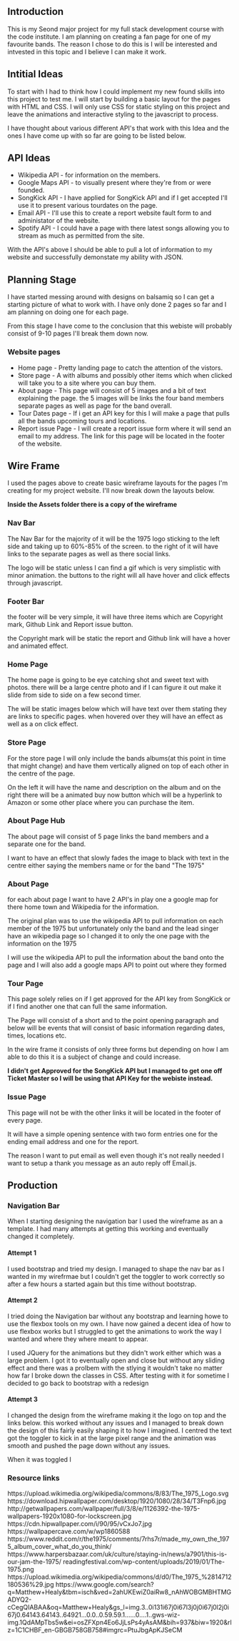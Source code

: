 <h2>Introduction</h2> 

<p>This is my Seond major project for my full stack development course with the code institute. I am planning on creating a fan page for one of my favourite bands. The reason I chose to do this is I will be interested and intvested in this topic and I believe I can make it work.</p>

<h2>Intitial Ideas</h2>

<p>To start with I had to think how I could implement my new found skills into this project to test me. I will start by building a basic layout for the pages with HTML and CSS. I will only use CSS for static styling on this project and leave the animations and interactive styling to the javascript to process. </p> 
<p>I have thought about various different API's that work with this Idea and the ones I have come up with so far are going to be listed below.</p>

<h2>API Ideas</h2>
<ul>
<li>Wikipedia API - for information on the members.</li>
<li>Google Maps API - to visually present where they're from or were founded.</li>
<li>SongKick API - I have applied for SongKick API and if I get accepted I'll use it to present various tourdates on the page.</li>
<li>Email API - I'll use this to create a report website fault form to and administator of the website.</li>
<li>Spotify API - I could have a page with there latest songs allowing you to stream as much as permitted from the site.</li>
</ul>

<p>With the API's above I should be able to pull a lot of information to my website and successfully demonstate my ability with JSON.</p>

<h2>Planning Stage</h2>
<p>I have started messing around with designs on balsamiq so I can get a starting picture of what to work with. I have only done 2 pages so far and I am planning on doing one for each page.</p>
<p>From this stage I have come to the conclusion that this webiste will probably consist of 9-10 pages I'll break them down now.</p>

<h3>Website pages</h3>

<ul>
<li>Home page - Pretty landing page to catch the attention of the vistors.</li>
<li>Store page - A with albums and possibly other items which when clicked will take you to a site where you can buy them.</li>
<li>About page - This page will consist of 5 images and a bit of text explaining the page. the 5 images will be links the four band members separate pages as well as page for the band overall. </li>
<li>Tour Dates page - If i get an API key for this I will make a page that pulls all the bands upcoming tours and locations.</li>
<li>Report issue Page - I will create a report issue form where it will send an email to my address. The link for this page will be located in the footer of the website.</li>
</ul>

<h2>Wire Frame</h2>
<p>I used the pages above to create basic wireframe layouts for the pages I'm creating for my project website. I'll now break down the layouts below.</p>
<p><b>Inside the Assets folder there is a copy of the wireframe</b></p>
<h3>Nav Bar</h3>
<p>The Nav Bar for the majority of it will be the 1975 logo sticking to the left side and taking up to 60%-85% of the screen. to the right of it will have links to the separate pages as well as there social links.</p>
<p>The logo will be static unless I can find a gif which is very simplistic with minor animation. the buttons to the right will all have hover and click effects through javascript.</p>
<h3>Footer Bar</h3>
<p>the footer will be very simple, it will have three items which are Copyright mark, Github Link and Report issue button.</p>
<p>the Copyright mark will be static the report and Github link will have a hover and animated effect.</p>
<h3>Home Page</h3>
<p>The home page is going to be eye catching shot and sweet text with photos. there will be a large centre photo and if I can figure it out make it slide from side to side on a few second timer.</p>
<p>The will be static images below which will have text over them stating they are links to specific pages. when hovered over they will have an effect as well as a on click effect.</p>
<h3>Store Page</h3>
<p>For the store page I will only include the bands albums(at this point in time that might change) and have them vertically aligned on top of each other in the centre of the page.</p>
<p>On the left it will have the name and description on the album and on the right there will be a animated buy now button which will be a hyperlink to Amazon or some other place where you can purchase the item.</p>
<h3>About Page Hub</h3>
<p>The about page will consist of 5 page links the band members and a separate one for the band.</p>
<p>I want to have an effect that slowly fades the image to black with text in the centre either saying the members name or for the band "The 1975"</p>
<h3>About Page</h3>
<p>for each about page I want to have 2 API's in play one a google map for there home town and Wikipedia for the information.</p>
<p>The original plan was to use the wikipedia API to pull information on each member of the 1975 but unfortunately only the band and the lead singer have an wikipedia page so I changed it to only the one page with the information on the 1975</p>
<p>I will use the wikipedia API to pull the information about the band onto the page and I will also add a google maps API to point out where they formed</p> 
<h3>Tour Page</h3>
<p>This page solely relies on if I get approved for the API key from SongKick or if I find another one that can full the same information.</p>
<p>The Page will consist of a short and to the point opening paragraph and below will be events that will consist of basic information regarding dates, times, locations etc.</p>
<p>In the wire frame it consists of only three forms but depending on how I am able to do this it is a subject of change and could increase.</p>
<p><b>I didn't get Approved for the SongKick API but I managed to get one off Ticket Master so I will be using that API Key for the webiste instead.</b></p>
<h3>Issue Page</h3>
<p>This page will not be with the other links it will be located in the footer of every page.</p>
<p>It will have a simple opening sentence with two form entries one for the ending email address and one for the report.</p>
<p>The reason I want to put email as well even though it's not really needed I want to setup a thank you message as an auto reply off Email.js.</p>

<h2>Production</h2>

<h3>Navigation Bar</h3>

<p>When I starting designing the navigation bar I used the wireframe as an a template. I had many attempts at getting this working and eventually changed it completely.</p>

<h4>Attempt 1</h4>
<p>I used bootstrap and tried my design. I managed to shape the nav bar as I wanted in my wirefrmae but I couldn't get the toggler to work correctly so after a few hours a started again but this time without bootstrap.</p>
<h4>Attempt 2</h4>
<p>I tried doing the Navigation bar without any bootstrap and learning howe to use the flexbox tools on my own. I have now gained a decent idea of how to use flexbox works but I struggled to get the animations to work the way I wanted and where they where meant to appear.</p>
<p>I used JQuery for the animations but they didn't work either which was a large problem. I got it to eventually open and close but without any sliding effect and there was a prolbem with the stlying it wouldn't take no matter how far I broke down the classes in CSS. After testing with it for sometime I decided to go back to bootstrap with a redesign</p>
<h4>Attempt 3</h4>
<p>I changed the design from the wireframe making it the logo on top and the links below. this worked without any issues and I managed to break down the design of this fairly easily shaping it to how I imagined. I centred the text got the toggler to kick in at the large pixel range and the animation was smooth and pushed the page down without any issues.</p>
<p>When it was toggled I </p>


<h3>Resource links</h3>
https://upload.wikimedia.org/wikipedia/commons/8/83/The_1975_Logo.svg
https://download.hipwallpaper.com/desktop/1920/1080/28/34/T3Fnp6.jpg
http://getwallpapers.com/wallpaper/full/3/8/e/1126392-the-1975-wallpapers-1920x1080-for-lockscreen.jpg
https://cdn.hipwallpaper.com/i/90/95/vCxJo7.jpg
https://wallpapercave.com/w/wp1860588
https://www.reddit.com/r/the1975/comments/7rhs7r/made_my_own_the_1975_album_cover_what_do_you_think/
https://www.harpersbazaar.com/uk/culture/staying-in/news/a7901/this-is-our-jam-the-1975/
readingfestival.com/wp-content/uploads/2019/01/The-1975.png
https://upload.wikimedia.org/wikipedia/commons/d/d0/The_1975_%2814712180536%29.jpg
https://www.google.com/search?q=Matthew+Healy&tbm=isch&ved=2ahUKEwiZ0aiRw8_nAhWOBGMBHTMGADYQ2-cCegQIABAA&oq=Matthew+Healy&gs_l=img.3..0i131i67j0i67l3j0j0i67j0l2j0i67j0.64143.64143..64921...0.0..0.59.59.1......0....1..gws-wiz-img.1QdAMpTbs5w&ei=osZFXpn4Eo6JjLsPs4yAsAM&bih=937&biw=1920&rlz=1C1CHBF_en-GBGB758GB758#imgrc=PtuJbgApKJSeCM


